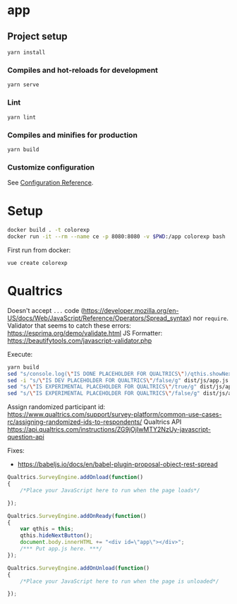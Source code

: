 # app

## Project setup
```
yarn install
```

### Compiles and hot-reloads for development
```
yarn serve
```

### Lint
```
yarn lint
```

### Compiles and minifies for production
```
yarn build
```

### Customize configuration
See [Configuration Reference](https://cli.vuejs.org/config/).

# Setup
```bash
docker build . -t colorexp
docker run -it --rm --name ce -p 8080:8080 -v $PWD:/app colorexp bash
```

First run from docker:
```
vue create colorexp
```

# Qualtrics

Doesn't accept `...` code (https://developer.mozilla.org/en-US/docs/Web/JavaScript/Reference/Operators/Spread_syntax) nor `require`. Validator that seems to catch these errors: https://esprima.org/demo/validate.html
JS Formatter: https://beautifytools.com/javascript-validator.php

Execute:

```bash
yarn build
sed "s/console.log(\"IS DONE PLACEHOLDER FOR QUALTRICS\")/qthis.showNextButton()/g" dist/js/app.*.js > dist/js/app.js
sed -i "s/\"IS DEV PLACEHOLDER FOR QUALTRICS\"/false/g" dist/js/app.js
sed "s/\"IS EXPERIMENTAL PLACEHOLDER FOR QUALTRICS\"/true/g" dist/js/app.js > dist/js/app_experimental.js
sed "s/\"IS EXPERIMENTAL PLACEHOLDER FOR QUALTRICS\"/false/g" dist/js/app.js > dist/js/app_control.js
```

Assign randomized participant id: https://www.qualtrics.com/support/survey-platform/common-use-cases-rc/assigning-randomized-ids-to-respondents/
Qualtrics API https://api.qualtrics.com/instructions/ZG9jOjIwMTY2NzUy-javascript-question-api

Fixes:
- https://babeljs.io/docs/en/babel-plugin-proposal-object-rest-spread

```js
Qualtrics.SurveyEngine.addOnload(function()
{
	/*Place your JavaScript here to run when the page loads*/

});

Qualtrics.SurveyEngine.addOnReady(function()
{
    var qthis = this;
	qthis.hideNextButton();
	document.body.innerHTML += "<div id=\"app\"></div>";
    /*** Put app.js here. ***/
});

Qualtrics.SurveyEngine.addOnUnload(function()
{
	/*Place your JavaScript here to run when the page is unloaded*/

});
```